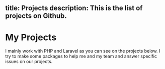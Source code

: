 title: Projects
description: This is the list of projects on Github.
----------
# My Projects

I mainly work with PHP and Laravel as you can see on the projects below. I try to make some packages to help me and my team and answer specific issues on our projects.

<div class="flex flex-col w-full">
    <div class="w-full pb-4">
        <div class="repo-card" data-repo="axeldotdev/wings"></div>
    </div>
    <div class="w-full pb-4">
        <div class="repo-card" data-repo="axeldotdev/dump-die"></div>
    </div>
    <div class="w-full pb-4">
        <div class="repo-card" data-repo="axeldotdev/laravel-airtable"></div>
    </div>
    <div class="w-full pb-4">
        <div class="repo-card" data-repo="axeldotdev/laravel-starter"></div>
    </div>
    <div class="w-full pb-4">
        <div class="repo-card" data-repo="axeldotdev/laravel-graphql-docs"></div>
    </div>
    <div class="w-full pb-4">
        <div class="repo-card" data-repo="axeldotdev/countries"></div>
    </div>
</div>
